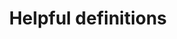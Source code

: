 ---
title: "Helpful definitions"
source: "https://help.amplitude.com/hc/en-us/articles/204620508-Helpful-definitions"
id: 59166098-ebb1-440c-9f76-e744d92aa49e
---